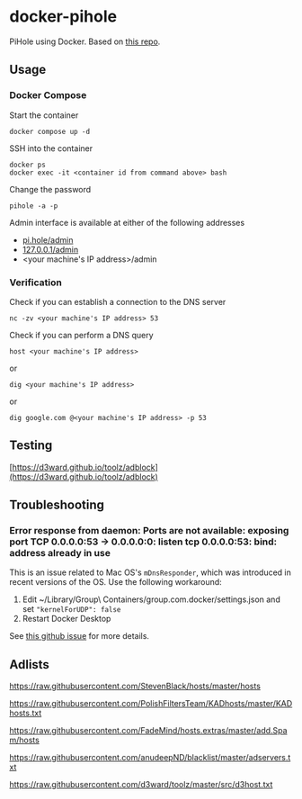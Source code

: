 # docker-pihole

PiHole using Docker. Based on [this repo](https://github.com/pi-hole/docker-pi-hole/).

## Usage

### Docker Compose

Start the container

```
docker compose up -d
```

SSH into the container

```
docker ps
docker exec -it <container id from command above> bash
```

Change the password

```
pihole -a -p
```

Admin interface is available at either of the following addresses
- [pi.hole/admin](pi.hole/admin)
- [127.0.0.1/admin](127.0.0.1/admin)
- <your machine's IP address>/admin

### Verification

Check if you can establish a connection to the DNS server

```
nc -zv <your machine's IP address> 53
```

Check if you can perform a DNS query

```
host <your machine's IP address>
```

or

```
dig <your machine's IP address>
```

or

```
dig google.com @<your machine's IP address> -p 53
```

## Testing

[https://d3ward.github.io/toolz/adblock](https://d3ward.github.io/toolz/adblock)

## Troubleshooting

### Error response from daemon: Ports are not available: exposing port TCP 0.0.0.0:53 -> 0.0.0.0:0: listen tcp 0.0.0.0:53: bind: address already in use

This is an issue related to Mac OS's `mDnsResponder`, which was introduced in
recent versions of the OS. Use the following workaround:

1. Edit ~/Library/Group\ Containers/group.com.docker/settings.json and set
  `"kernelForUDP": false`
2. Restart Docker Desktop

See [this github issue](https://github.com/docker/for-mac/issues/7008#issuecomment-17468457430)
for more details.

## Adlists

https://raw.githubusercontent.com/StevenBlack/hosts/master/hosts

https://raw.githubusercontent.com/PolishFiltersTeam/KADhosts/master/KADhosts.txt

https://raw.githubusercontent.com/FadeMind/hosts.extras/master/add.Spam/hosts

https://raw.githubusercontent.com/anudeepND/blacklist/master/adservers.txt

https://raw.githubusercontent.com/d3ward/toolz/master/src/d3host.txt
